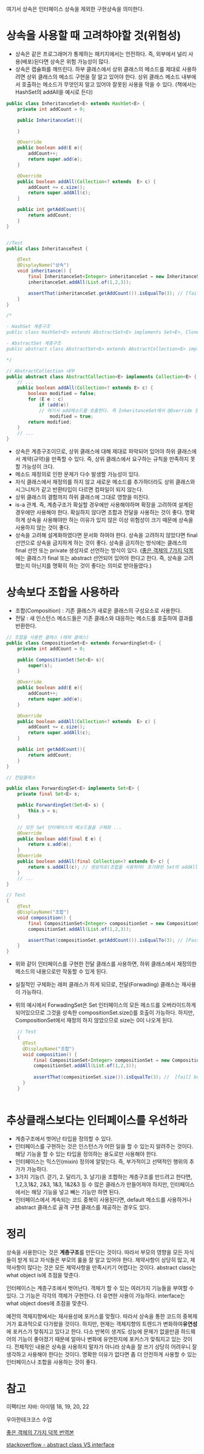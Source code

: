 여기서 상속은 인터페이스 상속을 제외한 구현상속을 의미한다.

# 상속을 사용할 때 고려햐야할 것(위험성)

-   상속은 같은 프로그래머가 통제하는 패키지에서는 안전하다. 즉, 외부에서 널리 사용(배포)된다면 상속은 위험 가능성이 많다.
-   상속은 캡슐화를 깨뜨린다. 하부 클래스에서 상위 클래스의 메소드를 제대로 사용하려면 상위 클래스의 메소드 구현을 잘 알고 있어야 한다. 상위 클래스 메소드 내부에서 호출하는 메소드가 무엇인지 알고 있어야 잘못된 사용을 막을 수 있다. (책에서는 HashSet의 addAll을 예시로 든다)

```java
public class InheritanceSet<E> extends HashSet<E> {
    private int addCount = 0;

    public InheritanceSet(){

    }

    @Override
    public boolean add(E e){
        addCount++;
        return super.add(e);
    }

    @Override
    public boolean addAll(Collection<? extends  E> c) {
        addCount += c.size();
        return super.addAll(c);
    }

    public int getAddCount(){
        return addCount;
    }
}


//Test
public class InheritanceTest {

    @Test
    @DisplayName("상속")
    void inheritance() {
        final InheritanceSet<Integer> inheritanceSet = new InheritanceSet<>();
        inheritanceSet.addAll(List.of(1,2,3));

        assertThat(inheritanceSet.getAddCount()).isEqualTo(3); // [fail] but was : 6
    }
}
```

```java
/*

- HashSet 계층구조
public class HashSet<E> extends AbstractSet<E> implements Set<E>, Cloneable, java.io.Serializable

- AbstractSet 계층구조
public abstract class AbstractSet<E> extends AbstractCollection<E> implements Set<E>

*/

// AbstractCollection 내부
public abstract class AbstractCollection<E> implements Collection<E> {
    // ...
    public boolean addAll(Collection<? extends E> c) {
        boolean modified = false;
        for (E e : c)
            if (add(e)) 
            // 여기서 add메소드를 호출한다. 즉 InheritanceSet에서 @Override 된 add를 다시 호출한다.
                modified = true;
        return modified;
    }
    // ...
}
```

-   상속은 계층구조이므로, 상위 클래스에 대해 제대로 파악되어 있어야 하위 클래스에서 계약(규약)을 만족할 수 있다. 즉, 상위 클래스에서 요구하는 규칙을 만족하지 못할 가능성이 크다.
-   메소드 재정의로 인한 문제가 다수 발생할 가능성이 있다.
-   자식 클래스에서 재정의를 하지 않고 새로운 메소드를 추가하더라도 상위 클래스와 시그니처가 같고 반환타입이 다르면 컴파일이 되지 않는다.
-   상위 클래스의 결함까지 하위 클래스에 그대로 영향을 미친다.
-   is-a 관계. 즉, 계층구조가 확실할 경우에만 사용해야하며 확장을 고려하여 설계된 경우에만 사용해야 한다. 확실하지 않다면 조합과 전달을 사용하는 것이 좋다. 명확하게 상속을 사용해야만 하는 이유가 있지 않은 이상 위험성이 크기 때문에 상속을 사용하지 않는 것이 좋다.
-   상속을 고려해 설계화하였다면 문서화 하여야 한다. 상속을 고려하지 않았다면 final 선언으로 상속을 금지하게 하는 것이 좋다. 상속을 금지하는 방식에는 클래스의 final 선언 또는 private 생성자로 선언하는 방식이 있다. ([좋은 객체의 7가지 덕목](https://codingnuri.com/seven-virtues-of-good-object/)에는 클래스가 final 또는 abstract 선언되어 있어야 한다고 한다. 즉, 상속을 고려했는지 아닌지를 명확히 하는 것이 좋다는 의미로 받아들였다.)

# 상속보다 조합을 사용하라

-   조합(Composition) : 기존 클래스가 새로운 클래스의 구성요소로 사용한다.
-   전달 : 새 인스턴스 메소드들은 기존 클래스와 대응하는 메소드를 호출하여 결과를 반환한다.

```java
// 조합을 사용한 클래스 (래퍼 클래스)
public class CompositionSet<E> extends ForwardingSet<E> {
    private int addCount = 0;

    public CompositionSet(Set<E> s){
        super(s);
    }

    @Override
    public boolean add(E e){
        addCount++;
        return super.add(e);
    }

    @Override
    public boolean addAll(Collection<? extends  E> c) {
        addCount += c.size();
        return super.addAll(c);
    }

    public int getAddCount(){
        return addCount;
    }
}

// 전달클래스

public class ForwardingSet<E> implements Set<E> {
    private final Set<E> s;

    public ForwardingSet(Set<E> s) {
        this.s = s;
    }

    // 모든 Set 인터페이스의 메소드들을 구체화 ...
    @Override
    public boolean add(final E e) {
        return s.add(e);
    }
    @Override
    public boolean addAll(final Collection<? extends E> c) {
        return s.addAll(c); // 생성자로(조합을 사용하여) 초기화된 Set의 addAll을 호출
    }
    // ...
}

// Test
{
    @Test
    @DisplayName("조합")
    void composition() {
        final CompositionSet<Integer> compositionSet = new CompositionSet<>(new HashSet<>());
        compositionSet.addAll(List.of(1,2,3));

        assertThat(compositionSet.getAddCount()).isEqualTo(3); // [Passed]
    }
}
```

-   위와 같이 인터페이스를 구현한 전달 클래스를 사용하면, 하위 클래스에서 재정의한 메소드의 내용으로만 작동할 수 있게 된다.

-   실질적인 구체화는 래퍼 클래스가 하게 되므로, 전달(Forwading) 클래스는 재사용이 가능하다.
-   위의 예시에서 ForwadingSet은 Set 인터페이스의 모든 메소드를 오버라이드하게 되어있으므로 그것을 상속한 compositionSet.size()를 호출이 가능하다. 하지만, CompositionSet에서 재정의 하지 않았으므로 size는 0이 나오게 된다.
    
```java
    // Test
    {
      @Test
      @DisplayName("조합")
      void composition() {
          final CompositionSet<Integer> compositionSet = new CompositionSet<>(new HashSet<>());
          compositionSet.addAll(List.of(1,2,3));
    
          assertThat(compositionSet.size()).isEqualTo(3); //  [fail] but was : 0
      }
    }
    
```


# 추상클래스보다는 인터페이스를 우선하라

-   계층구조에서 벗어난 타입을 정의할 수 있다.
-   인터페이스를 구현하는 것은 인스턴스가 어떤 일을 할 수 있는지 알려주는 것이다. 해당 기능을 할 수 있는 타입을 정의하는 용도로만 사용해야 한다.
-   인터페이스는 믹스인(mixin) 정의에 알맞는다. 즉, 부가적이고 선택적인 행위의 추가가 가능하다.
-   3가지 기능(1. 걷기, 2. 달리기, 3. 날기)을 조합하는 계층구조를 만드려고 한다면, 1,2,3,1&2, 2&3, 1&3, 1&2&3 등 수 많은 클래스가 만들어져야 하지만, 인터페이스에서는 해당 기능을 넣고 빼는 기능만 하면 된다.
-   인터페이스에서 계속되는 코드 중복이 사용된다면, default 메소드를 사용하거나 abstract 클래스로 골격 구현 클래스를 제공하는 경우도 있다.

# 정리

상속을 사용한다는 것은 **계층구조**를 만든다는 것이다. 따라서 부모의 영향을 모든 자식들이 받게 되고 자식들은 부모의 룰을 잘 알고 있어야 한다. 제약사항이 상당히 많고, 제약사항이 많다는 것은 모든 제약사항을 만족시키기 어렵다는 것이다. abstract class는 what object is에 초점을 맞춘다.

인터페이스는 계층구조에서 벗어난다. 객체가 할 수 있는 여러가지 기능들을 부여할 수 있다. 그 기능은 각각의 객체가 구현한다. 더 유연한 사용이 가능하다. interface는 what object does에 초점을 맞춘다.

예전의 객체지향에서는 재사용성에 포커스를 맞췄다. 따라서 상속을 통한 코드의 중복제거가 효과적으로 다가왔을 것이다. 하지만, 현재는 객체지향의 트렌드가 변화하여**유연성**에 포커스가 맞춰지고 있다고 한다. 다소 반복이 생겨도 성능에 문제가 없을만큼 하드웨어의 기능이 좋아졌기 때문에 얼마나 변화에 유연한지에 포커스가 맞춰지고 있는 것이다. 전체적인 내용은 상속을 사용하지 말자가 아니라 상속을 잘 쓰기 상당히 어려우니 잘 생각하고 사용해야 한다는 것이다. 명확한 이유가 없다면 좀 더 안전하게 사용할 수 있는 인터페이스나 조합을 사용하는 것이 좋다.

# 참고

이팩티브 자바: 아이템 18, 19, 20, 22

우아한테크코스 수업

[좋은 객체의 7가지 덕목 번역본](https://codingnuri.com/seven-virtues-of-good-object/)

[stackoverflow - abstract class VS interface](https://stackoverflow.com/questions/479142/when-to-use-an-interface-instead-of-an-abstract-class-and-vice-versa)